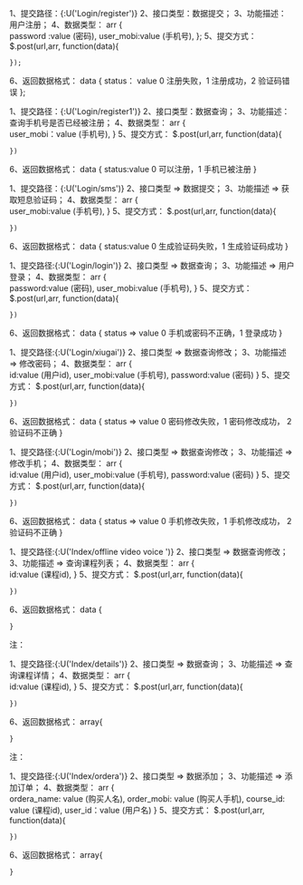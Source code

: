 <!-- 注册页面 -->
1、提交路径：{:U('Login/register')}
2、接口类型：数据提交；
3、功能描述： 用户注册；
4、数据类型：
	arr {	
		password :value (密码),
		user_mobi:value (手机号),
	};
5、提交方式：
	$.post(url,arr, function(data){
		
	});
6、返回数据格式：
	data {
		status： value 0 注册失败，1 注册成功，2 验证码错误
	};
<!-- 失去焦点验证手机是否被注册 -->
1、提交路径：{:U('Login/register1')}
2、接口类型：数据查询；
3、功能描述：查询手机号是否已经被注册；
4、数据类型：
	arr {	
		user_mobi：value (手机号),
	}
5、提交方式：
	$.post(url,arr, function(data){

	})
6、返回数据格式：
	data {
		status:value 0 可以注册，1 手机已被注册
	}
<!-- 生成短信验证码 -->
1、提交路径：{:U('Login/sms')}
2、接口类型 => 数据提交；
3、功能描述 => 获取短息验证码；
4、数据类型：
	arr {	
		user_mobi:value (手机号),
	}
5、提交方式：
	$.post(url,arr, function(data){
		
	})
6、返回数据格式：
	data {
		status:value 0 生成验证码失败，1 生成验证码成功
	}
<!-- ------------------------------------------------------------------ -->

<!-- 登录页面 -->
1、提交路径:{:U('Login/login')}
2、接口类型 => 数据查询；
3、功能描述 => 用户登录；
4、数据类型：
	arr {	
		password:value (密码),
		user_mobi:value (手机号),
	}
5、提交方式：
	$.post(url,arr, function(data){
		
	})
6、返回数据格式：
	data {
		status => value 0 手机或密码不正确，1 登录成功
	}
<!-- ------------------------------------------------------------------ -->


<!-- 修改密码 -->
1、提交路径:{:U('Login/xiugai')}
2、接口类型 => 数据查询修改；
3、功能描述 => 修改密码；
4、数据类型：
	arr {	
		id:value (用户id),
		user_mobi:value (手机号),
		password:value (密码)
	}
5、提交方式：
	$.post(url,arr, function(data){
		
	})
6、返回数据格式：
	data {
		status => value 0 密码修改失败，1 密码修改成功， 2 验证码不正确
	}

<!-- ------------------------------------------------------------------ -->


<!-- 修改手机 -->

1、提交路径:{:U('Login/mobi')}
2、接口类型 => 数据查询修改；
3、功能描述 => 修改手机；
4、数据类型：
	arr {	
		id:value (用户id),
		user_mobi:value (手机号),
		password:value (密码)
	}
5、提交方式：
	$.post(url,arr, function(data){
		
	})
6、返回数据格式：
	data {
		status => value 0 手机修改失败，1 手机修改成功， 2 验证码不正确
	}
<!-- ---------------------------------------------------------------- -->


<!-- 查询线下课，视频课，音频课 -->
1、提交路径:{:U('Index/offline video voice ')}
2、接口类型 => 数据查询修改；
3、功能描述 => 查询课程列表；
4、数据类型：
	arr {	
		id:value (课程id),
	}
5、提交方式：
	$.post(url,arr, function(data){
		
	})
6、返回数据格式：
	data {
		
	}
注：<foreach name="course">
	
</foreach>
	

<!-- -------------------------------------------------------------- -->

<!-- 课程详情 -->
1、提交路径:{:U('Index/details')}
2、接口类型 => 数据查询；
3、功能描述 => 查询课程详情；
4、数据类型：
	arr {	
		id:value (课程id),
	}
5、提交方式：
	$.post(url,arr, function(data){
		
	})
6、返回数据格式：
	array{
		
	}
注：<foreach name="course">
	
</foreach>
<foreach name="keshi">

</foreach>


<!-- ----------------------------------------------------------------- -->

<!-- 订单 -->
1、提交路径:{:U('Index/ordera')}
2、接口类型 => 数据添加；
3、功能描述 => 添加订单；
4、数据类型：
	arr {	
		ordera_name: value (购买人名),
        order_mobi: value (购买人手机),
        course_id: value (课程id),
        user_id：value (用户名)
	}
5、提交方式：
	$.post(url,arr, function(data){
		
	})
6、返回数据格式：
	array{
		
	}
<!-- ------------------------------------------------------------ -->